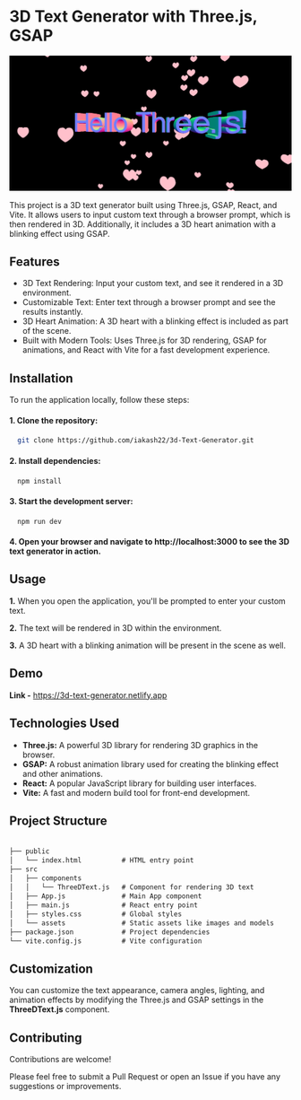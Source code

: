
# 3D Text Generator with Three.js, GSAP

<img src="/public/3d-text-ss.png" />

This project is a 3D text generator built using Three.js, GSAP, React, and Vite. It allows users to input custom text through a browser prompt, which is then rendered in 3D. Additionally, it includes a 3D heart animation with a blinking effect using GSAP.


## Features

- 3D Text Rendering: Input your custom text, and see it rendered in a 3D environment.
- Customizable Text: Enter text through a browser prompt and see the results instantly.
- 3D Heart Animation: A 3D heart with a blinking effect is included as part of the scene.
- Built with Modern Tools: Uses Three.js for 3D rendering, GSAP for animations, and React with Vite for a fast development experience.


## Installation

To run the application locally, follow these steps:

#### 1. Clone the repository:

```bash
  git clone https://github.com/iakash22/3d-Text-Generator.git
```

#### 2. Install dependencies:

```bash
  npm install
```

#### 3. Start the development server:

```bash
  npm run dev
```
#### 4. Open your browser and navigate to http://localhost:3000 to see the 3D text generator in action.
## Usage

**1.** When you open the application, you'll be prompted to enter your custom text.

**2.** The text will be rendered in 3D within the environment.

**3.** A 3D heart with a blinking animation will be present in the scene as well.


## Demo
**Link -**  https://3d-text-generator.netlify.app


## Technologies Used
 
- **Three.js:** A powerful 3D library for rendering 3D graphics in the browser.
- **GSAP:** A robust animation library used for creating the blinking effect and other animations.
- **React:** A popular JavaScript library for building user interfaces.
- **Vite:** A fast and modern build tool for front-end development.


## Project Structure

```

├── public
│   └── index.html          # HTML entry point
├── src
│   ├── components
│   │   └── ThreeDText.js   # Component for rendering 3D text
│   ├── App.js              # Main App component
│   ├── main.js             # React entry point
│   ├── styles.css          # Global styles
│   └── assets              # Static assets like images and models
├── package.json            # Project dependencies
└── vite.config.js          # Vite configuration

```

## Customization

You can customize the text appearance, camera angles, lighting, and animation effects by modifying the Three.js and GSAP settings in the **ThreeDText.js** component.
## Contributing

Contributions are welcome! 

Please feel free to submit a Pull Request or open an Issue if you have any suggestions or improvements.
